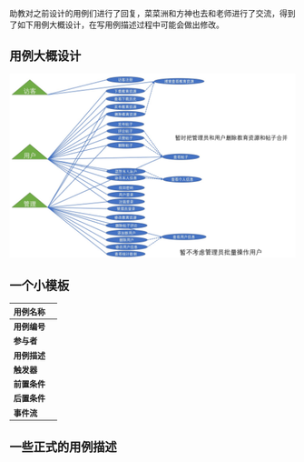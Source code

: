 助教对之前设计的用例们进行了回复，菜菜洲和方神也去和老师进行了交流，得到了如下用例大概设计，在写用例描述过程中可能会做出修改。

## 用例大概设计

![](https://raw.githubusercontent.com/AkashiSensei/Learning_and_Living_Platform/main/temp/use_case_design_v1.0.1.jpg)

## 一个小模板

| 用例名称     |      |
| ------------ | ---- |
| **用例编号** |      |
| **参与者**   |      |
| **用例描述** |      |
| **触发器**   |      |
| **前置条件** |      |
| **后置条件** |      |
| **事件流**   |      |

## 一些正式的用例描述